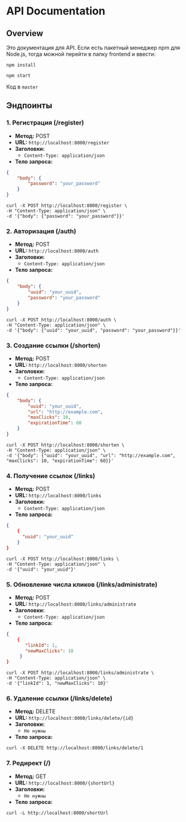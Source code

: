 # API Documentation

## Overview
Это документация для API. Если есть пакетный менеджер npm для Node.js, тогда можной перейти в папку frontend и ввести: 

`npm install`

`npm start` 

Код в `master`

## Эндпоинты

### 1. Регистрация (/register)

- **Метод:** POST
- **URL:** `http://localhost:8000/register`
- **Заголовки:**
  - `Content-Type: application/json`
- **Тело запроса:**
```json
{
    "body": {
        "password": "your_password"
    }
}
```

```
curl -X POST http://localhost:8000/register \
-H "Content-Type: application/json" \
-d '{"body": {"password": "your_password"}}'
```

### 2. Авторизация (/auth)

- **Метод:** POST
- **URL:** `http://localhost:8000/auth`
- **Заголовки:**
  - `Content-Type: application/json`
- **Тело запроса:**
```json
{
    "body": {
        "uuid": "your_uuid",
        "password": "your_password"
    }
}
```

```
curl -X POST http://localhost:8000/auth \
-H "Content-Type: application/json" \
-d '{"body": {"uuid": "your_uuid", "password": "your_password"}}'
```

### 3. Создание ссылки (/shorten)

- **Метод:** POST
- **URL:** `http://localhost:8000/shorten`
- **Заголовки:**
  - `Content-Type: application/json`
- **Тело запроса:**
```json
{
    "body": {
        "uuid": "your_uuid",
        "url": "http://example.com",
        "maxClicks": 10,
        "expirationTime": 60
    }
}
```

```
curl -X POST http://localhost:8000/shorten \
-H "Content-Type: application/json" \
-d '{"body": {"uuid": "your_uuid", "url": "http://example.com", "maxClicks": 10, "expirationTime": 60}}'
```

### 4. Получение ссылок (/links)

- **Метод:** POST
- **URL:** `http://localhost:8000/links`
- **Заголовки:**
  - `Content-Type: application/json`
- **Тело запроса:**
```json
{
    {
      "uuid": "your_uuid"
    }
}
```

```
curl -X POST http://localhost:8000/links \
-H "Content-Type: application/json" \
-d '{"uuid": "your_uuid"}'
```

### 5. Обновление числа кликов (/links/administrate)

- **Метод:** POST
- **URL:** `http://localhost:8000/links/administrate`
- **Заголовки:**
  - `Content-Type: application/json`
- **Тело запроса:**
```json
{
    {
       "linkId": 1,
       "newMaxClicks": 10
     }
}
```

```
curl -X POST http://localhost:8000/links/administrate \
-H "Content-Type: application/json" \
-d '{"linkId": 1, "newMaxClicks": 10}'
```

### 6. Удаление ссылки (/links/delete)

- **Метод:** DELETE
- **URL:** `http://localhost:8000/links/delete/{id}`
- **Заголовки:**
  - `Не нужны`
- **Тело запроса:**

```
curl -X DELETE http://localhost:8000/links/delete/1
```

### 7. Редирект (/)

- **Метод:** GET
- **URL:** `http://localhost:8000/{shortUrl}`
- **Заголовки:**
  - `Не нужны`
- **Тело запроса:**

```
curl -L http://localhost:8000/shortUrl
```
